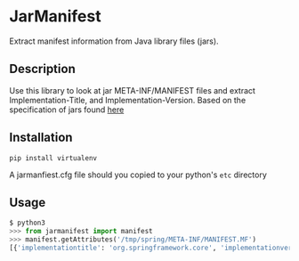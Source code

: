 JarManifest
===========
Extract manifest information from Java library files (jars).

Description
-----------
Use this library to look at jar META-INF/MANIFEST files and extract Implementation-Title, and Implementation-Version. Based on the specification of jars found [here](https://docs.oracle.com/javase/7/docs/technotes/guides/jar/jar.html)

Installation
------------

	pip install virtualenv

A jarmanfiest.cfg file should you copied to your python's `etc` directory

Usage
-----

```python
$ python3
>>> from jarmanifest import manifest
>>> manifest.getAttributes('/tmp/spring/META-INF/MANIFEST.MF')
[{'implementationtitle': 'org.springframework.core', 'implementationversion': '3.1.3.RELEASE'}]
```

